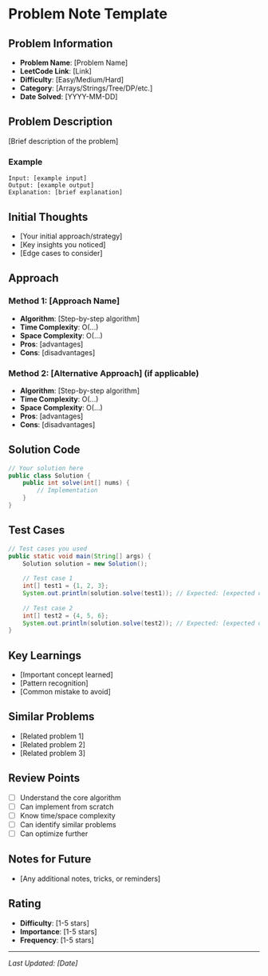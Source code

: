 # Problem Note Template

## Problem Information
- **Problem Name**: [Problem Name]
- **LeetCode Link**: [Link]
- **Difficulty**: [Easy/Medium/Hard]
- **Category**: [Arrays/Strings/Tree/DP/etc.]
- **Date Solved**: [YYYY-MM-DD]

## Problem Description
[Brief description of the problem]

### Example
```
Input: [example input]
Output: [example output]
Explanation: [brief explanation]
```

## Initial Thoughts
- [Your initial approach/strategy]
- [Key insights you noticed]
- [Edge cases to consider]

## Approach
### Method 1: [Approach Name]
- **Algorithm**: [Step-by-step algorithm]
- **Time Complexity**: O(...)
- **Space Complexity**: O(...)
- **Pros**: [advantages]
- **Cons**: [disadvantages]

### Method 2: [Alternative Approach] (if applicable)
- **Algorithm**: [Step-by-step algorithm]
- **Time Complexity**: O(...)
- **Space Complexity**: O(...)
- **Pros**: [advantages]
- **Cons**: [disadvantages]

## Solution Code
```java
// Your solution here
public class Solution {
    public int solve(int[] nums) {
        // Implementation
    }
}
```

## Test Cases
```java
// Test cases you used
public static void main(String[] args) {
    Solution solution = new Solution();
    
    // Test case 1
    int[] test1 = {1, 2, 3};
    System.out.println(solution.solve(test1)); // Expected: [expected output]
    
    // Test case 2
    int[] test2 = {4, 5, 6};
    System.out.println(solution.solve(test2)); // Expected: [expected output]
}
```

## Key Learnings
- [Important concept learned]
- [Pattern recognition]
- [Common mistake to avoid]

## Similar Problems
- [Related problem 1]
- [Related problem 2]
- [Related problem 3]

## Review Points
- [ ] Understand the core algorithm
- [ ] Can implement from scratch
- [ ] Know time/space complexity
- [ ] Can identify similar problems
- [ ] Can optimize further

## Notes for Future
- [Any additional notes, tricks, or reminders]

## Rating
- **Difficulty**: [1-5 stars]
- **Importance**: [1-5 stars]
- **Frequency**: [1-5 stars]

---
*Last Updated: [Date]*

